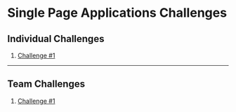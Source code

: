 # Single Page Applications Challenges

## Individual Challenges

1. [Challenge #1](INDIVIDUAL_CHALLENGES.md#challenge-1)

---

## Team Challenges

1. [Challenge #1](TEAM_CHALLENGES.md#challenge-1)